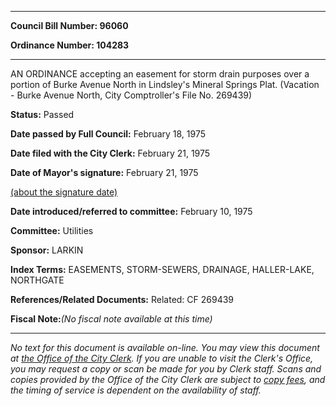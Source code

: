 

********

**Council Bill Number: 96060**
   
**Ordinance Number: 104283**
********

 AN ORDINANCE accepting an easement for storm drain purposes over a portion of Burke Avenue North in Lindsley's Mineral Springs Plat. (Vacation - Burke Avenue North, City Comptroller's File No. 269439)

**Status:** Passed
   
**Date passed by Full Council:** February 18, 1975
   
**Date filed with the City Clerk:** February 21, 1975
   
**Date of Mayor's signature:** February 21, 1975
   
[(about the signature date)](/~public/approvaldate.htm)
   
   
   
**Date introduced/referred to committee:** February 10, 1975
   
**Committee:** Utilities
   
**Sponsor:** LARKIN
   
   
**Index Terms:** EASEMENTS, STORM-SEWERS, DRAINAGE, HALLER-LAKE, NORTHGATE

**References/Related Documents:** Related: CF 269439

**Fiscal Note:**_(No fiscal note available at this time)_
********

_No text for this document is available on-line. You may view this document at [the Office of the City Clerk](http://www.seattle.gov/leg/clerk/contactUs.htm). If you are unable to visit the Clerk's Office, you may request a copy or scan be made for you by Clerk staff. Scans and copies provided by the Office of the City Clerk are subject to [copy fees](http://clerk.seattle.gov/~public/clerkfees.htm), and the timing of service is dependent on the availability of staff._

